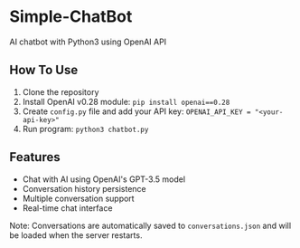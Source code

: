 # Simple-ChatBot

AI chatbot with Python3 using OpenAI API

## How To Use

1. Clone the repository
2. Install OpenAI v0.28 module: `pip install openai==0.28`
3. Create `config.py` file and add your API key: `OPENAI_API_KEY = "<your-api-key>"`
4. Run program: `python3 chatbot.py`

## Features

- Chat with AI using OpenAI's GPT-3.5 model
- Conversation history persistence
- Multiple conversation support
- Real-time chat interface

Note: Conversations are automatically saved to `conversations.json` and will be loaded when the server restarts.
